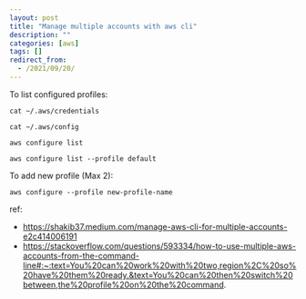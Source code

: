 ```yaml
---
layout: post
title: "Manage multiple accounts with aws cli"
description: ""
categories: [aws]
tags: []
redirect_from:
  - /2021/09/20/
---
```

To list configured profiles:
```
cat ~/.aws/credentials
```
```
cat ~/.aws/config
```
```
aws configure list
```
```
aws configure list --profile default
```

To add new profile (Max 2):
```
aws configure --profile new-profile-name
```

ref:
- https://shakib37.medium.com/manage-aws-cli-for-multiple-accounts-e2c414006191
- https://stackoverflow.com/questions/593334/how-to-use-multiple-aws-accounts-from-the-command-line#:~:text=You%20can%20work%20with%20two,region%2C%20so%20have%20them%20ready.&text=You%20can%20then%20switch%20between,the%20profile%20on%20the%20command.
